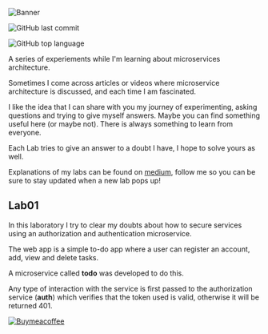
![Banner](https://i.imgur.com/qiLTkD9.png)

![GitHub last commit](https://img.shields.io/github/last-commit/anotherbuginthecode/microservices-labs?style=flat-square) 

![GitHub top language](https://img.shields.io/github/languages/top/anotherbuginthecode/microservices-labs?style=flat-square)

A series of experiements while I'm learning about microservices architecture.

Sometimes I come across articles or videos where microservice architecture is discussed, and each time I am fascinated.

I like the idea that I can share with you my journey of experimenting, asking questions and trying to give myself answers. Maybe you can find something useful here (or maybe not). There is always something to learn from everyone.

Each Lab tries to give an answer to a doubt I have, I hope to solve yours as well.

Explanations of my labs can be found on [medium](https://medium.com/@anotherbuginthecode), follow me so you can be sure to stay updated when a new lab pops up!



## Lab01

In this laboratory I try to clear my doubts about how to secure services using an authorization and authentication microservice.

The web app is a simple to-do app where a user can register an account, add, view and delete tasks.

A microservice called **todo** was developed to do this.

Any type of interaction with the service is first passed to the authorization service (**auth**) which verifies that the token used is valid, otherwise it will be returned 401.

[![Buymeacoffee](https://i.imgur.com/dcDxHET.png)](https://www.buymeacoffee.com/mangonedev)
